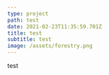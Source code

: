 ```yaml
---
type: project
path: test
date: 2021-02-23T11:35:59.701Z
title: test
subtitle: test
image: /assets/forestry.png
---
```

test